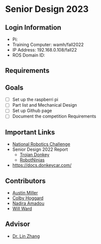 # Senior Design 2023

## Login Information
- Pi: 
- Training Computer: wamh/fall2022
- IP Address: 192.168.0.108/fall22
- ROS Domain ID:

## Requirements

## Goals
- [ ] Set up the raspberri pi
- [ ] Part list and Mechanical Design
- [ ] Set up Github page
- [ ] Document the competition Requirements

## Important Links 
- [National Robotics Challenge](https://www.thenrc.org/)
- Senior Design 2022 Report
  - [Trojan Donkey](https://mail.google.com/mail/u/1/#search/zhang/FMfcgzGqQJlfxzFzcpkXsgshXsswKDnJ?projector=1)
  - [RobotNinjas](https://docs.google.com/document/d/1TyaSFLOAew-xImfiMrTmogvYBtwF_ChW31fuu-zrTaM/edit)
- https://docs.donkeycar.com/

## Contributors 
- [Austin Miller](https://github.com/amillertime)
- [Colby Hoggard](https://github.com/choggard123)
- [Nadira Amadou](https://github.com/nadira30)
- [Will Ward](https://github.com/willward20)

## Advisor
- [Dr. Lin Zhang](https://github.com/linzhangUCA)
